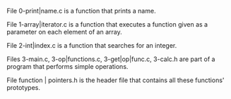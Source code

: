 File 0-print|name.c is a function that prints a name.

File 1-array|iterator.c is a function that executes a function given as a parameter on each element of an array.

File 2-int|index.c is a function that searches for an integer.

Files 3-main.c, 3-op|functions.c, 3-get|op|func.c, 3-calc.h are part of a program that performs simple operations.

File function | pointers.h is the header file that contains all these functions' prototypes.
